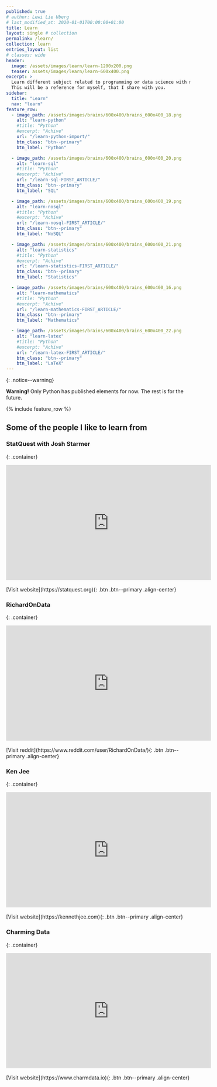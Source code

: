 ```yaml
---
published: true
# author: Lewi Lie Uberg
# last_modified_at: 2020-01-01T00:00:00+01:00
title: Learn
layout: single # collection
permalink: /learn/
collection: learn
entries_layout: list
# classes: wide
header:
  image: /assets/images/learn/learn-1200x200.png
  teaser: assets/images/learn/learn-600x400.png
excerpt: >
  Learn different subject related to programming or data science with me.
  This will be a reference for myself, that I share with you.
sidebar:
  title: "Learn"
  nav: "learn"
feature_row:
  - image_path: /assets/images/brains/600x400/brains_600x400_18.png
    alt: "learn-python"
    #title: "Python"
    #excerpt: "Achive"
    url: "/learn-python-import/"
    btn_class: "btn--primary"
    btn_label: "Python"

  - image_path: /assets/images/brains/600x400/brains_600x400_20.png
    alt: "learn-sql"
    #title: "Python"
    #excerpt: "Achive"
    url: "/learn-sql-FIRST_ARTICLE/"
    btn_class: "btn--primary"
    btn_label: "SQL"

  - image_path: /assets/images/brains/600x400/brains_600x400_19.png
    alt: "learn-nosql"
    #title: "Python"
    #excerpt: "Achive"
    url: "/learn-nosql-FIRST_ARTICLE/"
    btn_class: "btn--primary"
    btn_label: "NoSQL"

  - image_path: /assets/images/brains/600x400/brains_600x400_21.png
    alt: "learn-statistics"
    #title: "Python"
    #excerpt: "Achive"
    url: "/learn-statistics-FIRST_ARTICLE/"
    btn_class: "btn--primary"
    btn_label: "Statistics"

  - image_path: /assets/images/brains/600x400/brains_600x400_16.png
    alt: "learn-mathematics"
    #title: "Python"
    #excerpt: "Achive"
    url: "/learn-mathematics-FIRST_ARTICLE/"
    btn_class: "btn--primary"
    btn_label: "Mathematics"

  - image_path: /assets/images/brains/600x400/brains_600x400_22.png
    alt: "learn-latex"
    #title: "Python"
    #excerpt: "Achive"
    url: "/learn-latex-FIRST_ARTICLE/"
    btn_class: "btn--primary"
    btn_label: "LaTeX"
---
```

<!-- Global site tag (gtag.js) - Google Analytics -->
<script async src="https://www.googletagmanager.com/gtag/js?id=G-X5TVX1RNG8"></script>
<script>
  window.dataLayer = window.dataLayer || [];
  function gtag(){dataLayer.push(arguments);}
  gtag('js', new Date());

  gtag('config', 'G-X5TVX1RNG8');
</script>

{: .notice--warning}
<div class="alert alert-warning" role="alert">
  <strong>Warning!</strong> Only Python has published elements for now. The rest is for the future.
</div>

{% include feature_row %}

## Some of the people I like to learn from

### StatQuest with Josh Starmer

{: .container}
<iframe width="560" height="315" src="https://www.youtube.com/embed/i4iUvjsGCMc" frameborder="0" allow="accelerometer; autoplay; clipboard-write; encrypted-media; gyroscope; picture-in-picture" allowfullscreen></iframe>
<br/>
<br/>
[Visit website](https://statquest.org){: .btn .btn--primary .align-center}
<br/>

### RichardOnData

{: .container}
<iframe width="560" height="315" src="https://www.youtube.com/embed/z2eOC4s615k" frameborder="0" allow="accelerometer; autoplay; clipboard-write; encrypted-media; gyroscope; picture-in-picture" allowfullscreen></iframe>
<br/>
<br/>
[Visit reddit](https://www.reddit.com/user/RichardOnData/){: .btn .btn--primary .align-center}
<br/>

### Ken Jee

{: .container}
<iframe width="560" height="315" src="https://www.youtube.com/embed/yukdXV9LR48" frameborder="0" allow="accelerometer; autoplay; clipboard-write; encrypted-media; gyroscope; picture-in-picture" allowfullscreen></iframe>
<br/>
<br/>
[Visit website](https://kennethjee.com){: .btn .btn--primary .align-center}
<br/>

### Charming Data

{: .container}
<iframe width="560" height="315" src="https://www.youtube.com/embed/vqVwpL4bGKY" frameborder="0" allow="accelerometer; autoplay; clipboard-write; encrypted-media; gyroscope; picture-in-picture" allowfullscreen></iframe>
<br/>
<br/>
[Visit website](https://www.charmdata.io){: .btn .btn--primary .align-center}
<br/>
